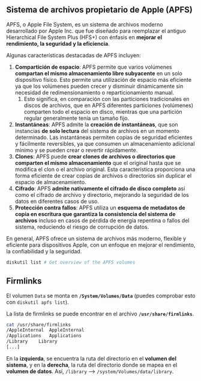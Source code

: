 ## Sistema de archivos propietario de Apple (APFS)

APFS, o Apple File System, es un sistema de archivos moderno desarrollado por Apple Inc. que fue diseñado para reemplazar el antiguo Hierarchical File System Plus (HFS+) con énfasis en **mejorar el rendimiento, la seguridad y la eficiencia**.

Algunas características destacadas de APFS incluyen:

1. **Compartición de espacio**: APFS permite que varios volúmenes **compartan el mismo almacenamiento libre subyacente** en un solo dispositivo físico. Esto permite una utilización de espacio más eficiente ya que los volúmenes pueden crecer y disminuir dinámicamente sin necesidad de redimensionamiento o reparticionamiento manual.
   1. Esto significa, en comparación con las particiones tradicionales en discos de archivos, que en APFS diferentes particiones (volúmenes) comparten todo el espacio en disco, mientras que una partición regular generalmente tenía un tamaño fijo.
2. **Instantáneas**: APFS admite la **creación de instantáneas**, que son instancias **de solo lectura** del sistema de archivos en un momento determinado. Las instantáneas permiten copias de seguridad eficientes y fácilmente reversibles, ya que consumen un almacenamiento adicional mínimo y se pueden crear o revertir rápidamente.
3. **Clones**: APFS puede **crear clones de archivos o directorios que comparten el mismo almacenamiento** que el original hasta que se modifica el clon o el archivo original. Esta característica proporciona una forma eficiente de crear copias de archivos o directorios sin duplicar el espacio de almacenamiento.
4. **Cifrado**: APFS **admite nativamente el cifrado de disco completo** así como el cifrado de archivo y directorio, mejorando la seguridad de los datos en diferentes casos de uso.
5. **Protección contra fallos**: APFS utiliza un **esquema de metadatos de copia en escritura que garantiza la consistencia del sistema de archivos** incluso en casos de pérdida de energía repentina o fallos del sistema, reduciendo el riesgo de corrupción de datos.

En general, APFS ofrece un sistema de archivos más moderno, flexible y eficiente para dispositivos Apple, con un enfoque en mejorar el rendimiento, la confiabilidad y la seguridad.
```bash
diskutil list # Get overview of the APFS volumes
```
## Firmlinks

El volumen `Data` se monta en **`/System/Volumes/Data`** (puedes comprobar esto con `diskutil apfs list`).

La lista de firmlinks se puede encontrar en el archivo **`/usr/share/firmlinks`**.
```bash
cat /usr/share/firmlinks
/AppleInternal	AppleInternal
/Applications	Applications
/Library	Library
[...]
```
En la **izquierda**, se encuentra la ruta del directorio en el **volumen del sistema**, y en la **derecha**, la ruta del directorio donde se mapea en el **volumen de datos**. Así, `/library` --> `/system/Volumes/data/library`.
